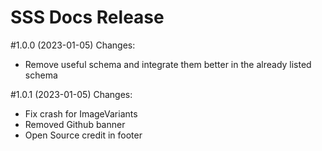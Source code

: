 # SSS Docs Release

#1.0.0 (2023-01-05)
Changes:
  - Remove useful schema and integrate them better in the already listed schema

#1.0.1 (2023-01-05)
Changes:
  - Fix crash for ImageVariants
  - Removed Github banner
  - Open Source credit in footer